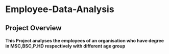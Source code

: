 # Employee-Data-Analysis
## Project Overview
#### This Project analyses the employees of an organisation who have degree in MSC,BSC,P.HD respectively with different age group 
